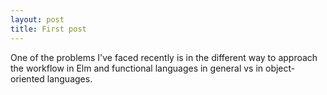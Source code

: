 ```yaml
---
layout: post
title: First post
---
```


One of the problems I've faced recently is in the different way to approach the workflow in Elm and functional languages in general vs in object-oriented languages. 
